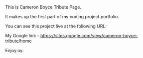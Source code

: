 This is Cameron Boyce Tribute Page.

It makes up the first part of my coding project portfolio.

You can see this project live at the following URL:

My Google link - https://sites.google.com/view/cameron-boyce-tribute/home

Enjoy.oy.
